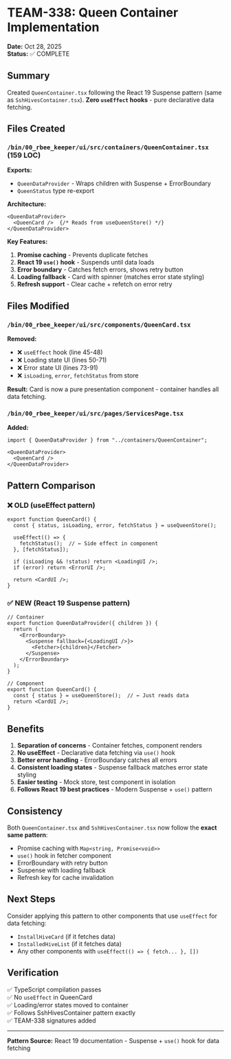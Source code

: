# TEAM-338: Queen Container Implementation

**Date:** Oct 28, 2025  
**Status:** ✅ COMPLETE

## Summary

Created `QueenContainer.tsx` following the React 19 Suspense pattern (same as `SshHivesContainer.tsx`). **Zero `useEffect` hooks** - pure declarative data fetching.

## Files Created

### `/bin/00_rbee_keeper/ui/src/containers/QueenContainer.tsx` (159 LOC)

**Exports:**
- `QueenDataProvider` - Wraps children with Suspense + ErrorBoundary
- `QueenStatus` type re-export

**Architecture:**
```tsx
<QueenDataProvider>
  <QueenCard />  {/* Reads from useQueenStore() */}
</QueenDataProvider>
```

**Key Features:**
1. **Promise caching** - Prevents duplicate fetches
2. **React 19 `use()` hook** - Suspends until data loads
3. **Error boundary** - Catches fetch errors, shows retry button
4. **Loading fallback** - Card with spinner (matches error state styling)
5. **Refresh support** - Clear cache + refetch on error retry

## Files Modified

### `/bin/00_rbee_keeper/ui/src/components/QueenCard.tsx`

**Removed:**
- ❌ `useEffect` hook (line 45-48)
- ❌ Loading state UI (lines 50-71)
- ❌ Error state UI (lines 73-91)
- ❌ `isLoading`, `error`, `fetchStatus` from store

**Result:** Card is now a pure presentation component - container handles all data fetching.

### `/bin/00_rbee_keeper/ui/src/pages/ServicesPage.tsx`

**Added:**
```tsx
import { QueenDataProvider } from "../containers/QueenContainer";

<QueenDataProvider>
  <QueenCard />
</QueenDataProvider>
```

## Pattern Comparison

### ❌ OLD (useEffect pattern)
```tsx
export function QueenCard() {
  const { status, isLoading, error, fetchStatus } = useQueenStore();
  
  useEffect(() => {
    fetchStatus();  // ← Side effect in component
  }, [fetchStatus]);
  
  if (isLoading && !status) return <LoadingUI />;
  if (error) return <ErrorUI />;
  
  return <CardUI />;
}
```

### ✅ NEW (React 19 Suspense pattern)
```tsx
// Container
export function QueenDataProvider({ children }) {
  return (
    <ErrorBoundary>
      <Suspense fallback={<LoadingUI />}>
        <Fetcher>{children}</Fetcher>
      </Suspense>
    </ErrorBoundary>
  );
}

// Component
export function QueenCard() {
  const { status } = useQueenStore();  // ← Just reads data
  return <CardUI />;
}
```

## Benefits

1. **Separation of concerns** - Container fetches, component renders
2. **No useEffect** - Declarative data fetching via `use()` hook
3. **Better error handling** - ErrorBoundary catches all errors
4. **Consistent loading states** - Suspense fallback matches error state styling
5. **Easier testing** - Mock store, test component in isolation
6. **Follows React 19 best practices** - Modern Suspense + `use()` pattern

## Consistency

Both `QueenContainer.tsx` and `SshHivesContainer.tsx` now follow the **exact same pattern**:
- Promise caching with `Map<string, Promise<void>>`
- `use()` hook in fetcher component
- ErrorBoundary with retry button
- Suspense with loading fallback
- Refresh key for cache invalidation

## Next Steps

Consider applying this pattern to other components that use `useEffect` for data fetching:
- `InstallHiveCard` (if it fetches data)
- `InstalledHiveList` (if it fetches data)
- Any other components with `useEffect(() => { fetch... }, [])`

## Verification

✅ TypeScript compilation passes  
✅ No `useEffect` in QueenCard  
✅ Loading/error states moved to container  
✅ Follows SshHivesContainer pattern exactly  
✅ TEAM-338 signatures added

---

**Pattern Source:** React 19 documentation - Suspense + `use()` hook for data fetching
